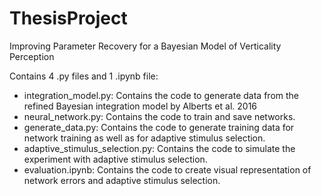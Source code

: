 # ThesisProject
Improving Parameter Recovery for a Bayesian Model of Verticality Perception 

Contains 4 .py files and 1 .ipynb file:
- integration_model.py: Contains the code to generate data from the refined Bayesian integration model by Alberts et al. 2016
- neural_network.py: Contains the code to train and save networks.
- generate_data.py: Contains the code to generate training data for network training as well as for adaptive stimulus selection.
- adaptive_stimulus_selection.py: Contains the code to simulate the experiment with adaptive stimulus selection.
- evaluation.ipynb: Contains the code to create visual representation of network errors and adaptive stimulus selection. 
